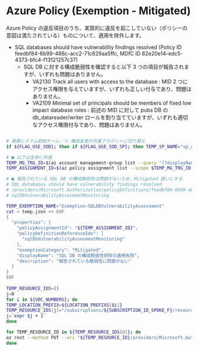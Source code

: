 # Azure Policy (Exemption - Mitigated)

Azure Policy の違反項目のうち、実質的に違反を起こしていない（ポリシーの意図は満たされている）ものについて、適用を除外します。

- SQL databases should have vulnerability findings resolved (Policy ID feedbf84-6b99-488c-acc2-71c829aa5ffc, MDfC ID 82e20e14-edc5-4373-bfc4-f13121257c37)
  - SQL DB に対する構成脆弱性を確認すると以下 3 つの項目が報告されますが、いずれも問題はありません。
    - VA2130 Track all users with access to the database : MID 2 つにアクセス権限を与えていますが、いずれも正しい付与であり、問題はありません。
    - VA2109 Minimal set of principals should be members of fixed low impact database roles : 前述の MID に対して pubs DB の db_datareader/writer ロールを割り当てていますが、いずれも適切なアクセス権限付与であり、問題はありません。

```bash

# 業務システム統制チーム／③ 構成変更の作業アカウントに切り替え
if ${FLAG_USE_SOD}; then if ${FLAG_USE_SOD_SP}; then TEMP_SP_NAME="sp_gov_change"; az login --service-principal --username ${SP_APP_IDS[${TEMP_SP_NAME}]} --password ${SP_PWDS[${TEMP_SP_NAME}]} --tenant ${PRIMARY_DOMAIN_NAME} --allow-no-subscriptions; else az account clear; az login -u "user_gov_change@${PRIMARY_DOMAIN_NAME}" -p "${ADMIN_PASSWORD}"; fi; fi

# ■ 以下は全体に共通
TEMP_MG_TRG_ID=$(az account management-group list --query "[?displayName=='Tenant Root Group'].id" -o tsv)
TEMP_ASSIGNMENT_ID=$(az policy assignment list --scope $TEMP_MG_TRG_ID --query "[? displayName == 'Microsoft Cloud Security Benchmark'].id" -o tsv)

# ■ 報告されている SQL DB の構成脆弱性は問題がないため、Mitigated 扱いにする
# SQL databases should have vulnerability findings resolved
# /providers/Microsoft.Authorization/policyDefinitions/feedbf84-6b99-488c-acc2-71c829aa5ffc
# sqlDbVulnerabilityAssesmentMonitoring

TEMP_EXEMPTION_NAME="Exemption-SQLDBVulnerabilityAssessment"
cat > temp.json << EOF
{
  "properties": {
    "policyAssignmentId": "${TEMP_ASSIGNMENT_ID}",
    "policyDefinitionReferenceIds": [
      "sqlDbVulnerabilityAssesmentMonitoring"
    ],
    "exemptionCategory": "Mitigated",
    "displayName": "SQL DB の構成脆弱性排除の適用免除",
    "description": "報告されている脆弱性に問題がない"
  }
}
EOF
 
TEMP_RESOURCE_IDS=()
j=0
for i in ${VDC_NUMBERS}; do
TEMP_LOCATION_PREFIX=${LOCATION_PREFIXS[$i]}
TEMP_RESOURCE_IDS[j]="/subscriptions/${SUBSCRIPTION_ID_SPOKE_F}/resourcegroups/rg-spokef-${TEMP_LOCATION_PREFIX}/providers/microsoft.sql/servers/sql-spokef-${UNIQUE_SUFFIX}-${TEMP_LOCATION_PREFIX}"
j=`expr $j + 1`
done

for TEMP_RESOURCE_ID in ${TEMP_RESOURCE_IDS[@]}; do
az rest --method PUT --uri "${TEMP_RESOURCE_ID}/providers/Microsoft.Authorization/policyExemptions/${TEMP_EXEMPTION_NAME}?api-version=2022-07-01-preview" --body @temp.json
done

```

